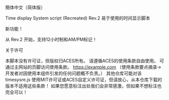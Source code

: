 簡体中文（简体版）

Time display System script (Recreated) Rev.2
易于使用的时间显示脚本

新功能！

从 Rev.2 开始，支持12小时制和AM/PM标记！

关于许可

本脚本没有许可证，但版权归ACES所有。
请遵循ACES的使用条款自由使用。
可通过主网站的页脚访问使用条款。
https://example.com
（使用条款要点摘录→开发者对因使用本组件引发的任何问题概不负责。）
其他仓库可能对该 timesysre.js 使用MIT许可证或ACES自定义许可证，但请放心，从本仓库下载的版本不适用这些条款！
如果您愿意标注出处我们会非常感激，但如果不想标注也完全可以！